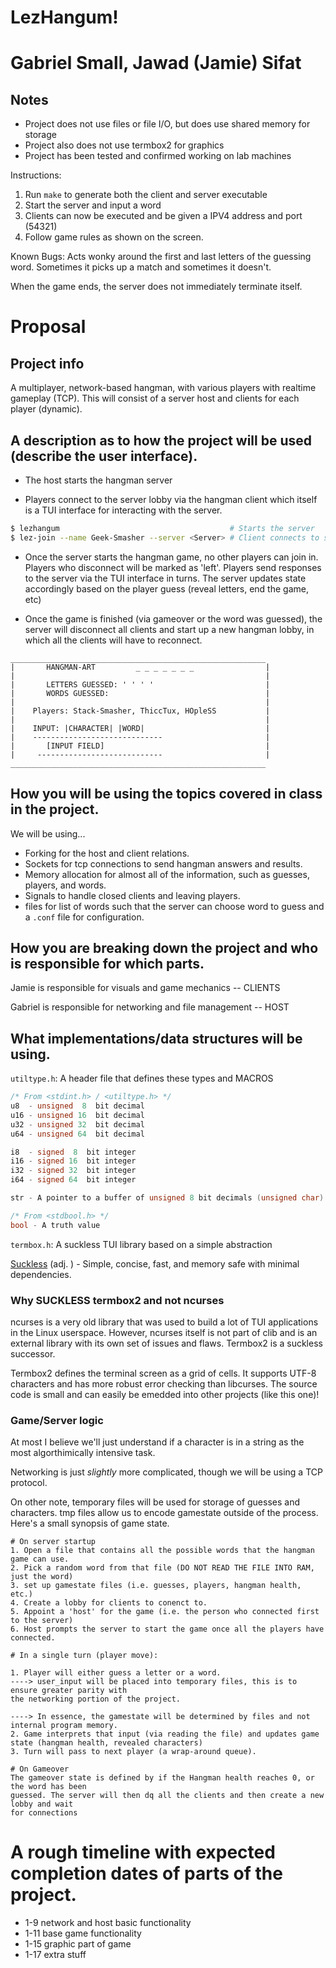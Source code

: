 # LezHangum!

# Gabriel Small, Jawad (Jamie) Sifat

## Notes
- Project does not use files or file I/O, but does use shared memory for storage
- Project also does not use termbox2 for graphics
- Project has been tested and confirmed working on lab machines

Instructions:

1. Run `make` to generate both the client and server executable
2. Start the server and input a word 
3. Clients can now be executed and be given a IPV4 address and port (54321)
4. Follow game rules as shown on the screen.

Known Bugs:
Acts wonky around the first and last letters of the guessing word. Sometimes it picks up a match
and sometimes it doesn't. 

When the game ends, the server does not immediately terminate itself. 



# Proposal
## Project info

A multiplayer, network-based hangman, with various players with realtime gameplay (TCP). This will consist of a server host and clients for each player (dynamic).
 
## A description as to how the project will be used (describe the user interface).

- The host starts the hangman server

- Players connect to the server lobby via the hangman client which itself is a TUI 
interface for interacting with the server.

```bash
$ lezhangum                                      # Starts the server
$ lez-join --name Geek-Smasher --server <Server> # Client connects to server based on serverID 
```

- Once the server starts the hangman game, no other players can join in. Players
who disconnect will be marked as 'left'. Players send responses to the server
via the TUI interface in turns. The server updates state accordingly based on the
player guess (reveal letters, end the game, etc)

- Once the game is finished (via gameover or the word was guessed), the server will
disconnect all clients and start up a new hangman lobby, in which all the clients
will have to reconnect. 

```
_________________________________________________________
|       HANGMAN-ART         _ _ _ _ _ _ _                | 
|                                                        |  
|       LETTERS GUESSED: ' ' ' '                         | 
|       WORDS GUESSED:                                   | 
|                                                        |
|    Players: Stack-Smasher, ThiccTux, HOpleSS           |           
|                                                        | 
|    INPUT: |CHARACTER| |WORD|                           |
|    -----------------------------                       |
|       [INPUT FIELD]                                    |
|     ----------------------------                       |
_________________________________________________________
```
    
## How you will be using the topics covered in class in the project.
   We will be using...
   - Forking for the host and client relations.
   - Sockets for tcp connections to send hangman answers and results.
   - Memory allocation for almost all of the information, such as guesses, players, and words. 
   - Signals to handle closed clients and leaving players.
   - files for list of words such that the server can choose word to guess and a `.conf` file for configuration.
    
## How you are breaking down the project and who is responsible for which parts.
  Jamie is responsible for visuals and game mechanics -- CLIENTS
  
  Gabriel is responsible for networking and file management -- HOST

## What implementations/data structures will be using. 

`utiltype.h`: A header file that defines these types and MACROS
```C
/* From <stdint.h> / <utiltype.h> */
u8  - unsigned  8  bit decimal
u16 - unsigned 16  bit decimal
u32 - unsigned 32  bit decimal
u64 - unsigned 64  bit decimal

i8  - signed  8  bit integer
i16 - signed 16  bit integer
i32 - signed 32  bit integer
i64 - signed 64  bit integer

str - A pointer to a buffer of unsigned 8 bit decimals (unsigned char).

/* From <stdbool.h> */
bool - A truth value
```
`termbox.h`: A suckless TUI library based on a simple abstraction

[Suckless](https://suckless.org/philosophy/) (adj. ) - Simple, concise, fast, and memory safe with minimal dependencies. 

### Why SUCKLESS termbox2 and not ncurses
ncurses is a very old library that was used to build a lot of TUI applications
in the Linux userspace. However, ncurses itself is not part of clib and is 
an external library with its own set of issues and flaws. Termbox2 is a 
suckless successor. 

Termbox2 defines the terminal screen as a grid of cells. It supports UTF-8 characters and
has more robust error checking than libcurses. The source code is small and can easily 
be emedded into other projects (like this one)!
 
### Game/Server logic
At most I believe we'll just understand if a character is in a string as the 
most algorthimically intensive task. 

Networking is just *slightly* more complicated, though we will be using a TCP protocol.

On other note, temporary files will be used for storage of guesses and characters. tmp files allow us to encode gamestate outside of the process. Here's a small synopsis of game state.

```
# On server startup
1. Open a file that contains all the possible words that the hangman game can use.
2. Pick a random word from that file (DO NOT READ THE FILE INTO RAM, just the word)
3. set up gamestate files (i.e. guesses, players, hangman health, etc.)
4. Create a lobby for clients to conenct to. 
5. Appoint a 'host' for the game (i.e. the person who connected first to the server)
6. Host prompts the server to start the game once all the players have connected.

# In a single turn (player move): 

1. Player will either guess a letter or a word. 
----> user_input will be placed into temporary files, this is to ensure greater parity with
the networking portion of the project.

----> In essence, the gamestate will be determined by files and not internal program memory.
2. Game interprets that input (via reading the file) and updates game state (hangman health, revealed characters)
3. Turn will pass to next player (a wrap-around queue).

# On Gameover
The gameover state is defined by if the Hangman health reaches 0, or the word has been
guessed. The server will then dq all the clients and then create a new lobby and wait
for connections
```




# A rough timeline with expected completion dates of parts of the project.
- 1-9 network and host basic functionality
- 1-11 base game functionality
- 1-15 graphic part of game
- 1-17 extra stuff
